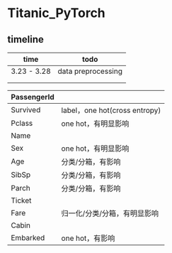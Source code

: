 # Titanic_PyTorch

## timeline

| time        | todo               |
| ----------- | ------------------ |
| 3.23 - 3.28 | data preprocessing |
|             |                    |
|             |                    |

| PassengerId |                               |
| ----------- | ----------------------------- |
| Survived    | label，one hot(cross entropy) |
| Pclass      | one hot，有明显影响           |
| Name        |                               |
| Sex         | one hot，有明显影响           |
| Age         | 分类/分箱，有影响             |
| SibSp       | 分类/分箱，有影响             |
| Parch       | 分类/分箱，有影响             |
| Ticket      |                               |
| Fare        | 归一化/分类/分箱，有明显影响  |
| Cabin       |                               |
| Embarked    | one hot，有影响               |